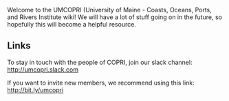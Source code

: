 Welcome to the UMCOPRI (University of Maine - Coasts, Oceans, Ports, and Rivers Institute wiki!  We will have a lot of stuff going on in the future, so hopefully this will become a helpful resource.

## Links

To stay in touch with the people of COPRI, join our slack channel: <http://umcopri.slack.com>

If you want to invite new members, we recommend using this link: <http://bit.ly/umcopri>

